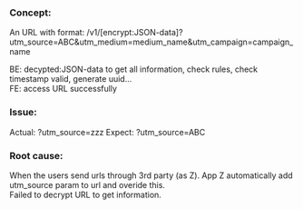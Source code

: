 
### Concept:
An URL with format: /v1/[encrypt:JSON-data]?utm_source=ABC&utm_medium=medium_name&utm_campaign=campaign_name </br>

BE: decypted:JSON-data to get all information, check rules, check timestamp valid, generate uuid... </br>
FE: access URL successfully </br>
### Issue: 
Actual: ?utm_source=zzz
Expect: ?utm_source=ABC


### Root cause:
When the users send urls through 3rd party (as Z). App Z automatically add utm_source param to url and overide this.  </br> 
Failed to decrypt URL to get information.
